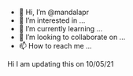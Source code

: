 - 👋 Hi, I’m @mandalapr
- 👀 I’m interested in ...
- 🌱 I’m currently learning ...
- 💞️ I’m looking to collaborate on ...
- 📫 How to reach me ...
 
 Hi I am updating this on 10/05/21

<!---
mandalapr/mandalapr is a ✨ special ✨ repository because its `README.md` (this file) appears on your GitHub profile.
You can click the Preview link to take a look at your changes.
--->
